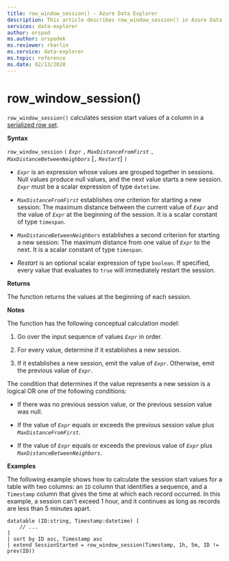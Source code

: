 ```yaml
---
title: row_window_session() - Azure Data Explorer
description: This article describes row_window_session() in Azure Data Explorer.
services: data-explorer
author: orspod
ms.author: orspodek
ms.reviewer: rkarlin
ms.service: data-explorer
ms.topic: reference
ms.date: 02/13/2020
---
```

# row_window_session()

`row_window_session()` calculates session start values of a column in a [serialized row set](./windowsfunctions.md#serialized-row-set).

**Syntax**

`row_window_session` `(` *`Expr`* `,` *`MaxDistanceFromFirst`* `,` *`MaxDistanceBetweenNeighbors`* [`,` *`Restart`*] `)`

* *`Expr`* is an expression whose values are grouped together in sessions.
  Null values produce null values, and the next value starts a new session.
  *`Expr`* must be a scalar expression of type `datetime`.

* *`MaxDistanceFromFirst`* establishes one criterion for starting a new session:
  The maximum distance between the current value of *`Expr`* and the value of
  *`Expr`* at the beginning of the session.
  It is a scalar constant of type `timespan`.

* *`MaxDistanceBetweenNeighbors`* establishes a second criterion for starting a new session:
  The maximum distance from one value of *`Expr`* to the next.
  It is a scalar constant of type `timespan`.

* *Restart* is an optional scalar expression of type `boolean`. If specified,
  every value that evaluates to `true` will immediately restart the session.

**Returns**

The function returns the values at the beginning of each session.

**Notes**

The function has the following conceptual calculation model:

1. Go over the input sequence of values *`Expr`* in order.

1. For every value, determine if it establishes a new session.

1. If it establishes a new session, emit the value of *`Expr`*. Otherwise, emit the previous value of *`Expr`*.

The condition that determines if the value represents a new session is
a logical OR one of the following conditions:

* If there was no previous session value, or the previous session value was null.

* If the value of *`Expr`* equals or exceeds the previous session value plus
  *`MaxDistanceFromFirst`*.

* If the value of *`Expr`* equals or exceeds the previous value of *`Expr`*
  plus *`MaxDistanceBetweenNeighbors`*.

**Examples**

The following example shows how to calculate the session start values for a table
with two columns: an `ID` column that identifies a sequence, and a `Timestamp`
column that gives the time at which each record occurred. In this example,
a session can't exceed 1 hour, and it continues as long as records are less than
5 minutes apart.

```kusto
datatable (ID:string, Timestamp:datetime) [
    // ...
]
| sort by ID asc, Timestamp asc
| extend SessionStarted = row_window_session(Timestamp, 1h, 5m, ID != prev(ID))
```